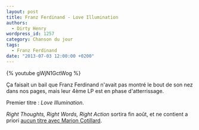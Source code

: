 ```yaml
---
layout: post
title: Franz Ferdinand - Love Illumination
authors:
  - Dirty Henry
wordpress_id: 1257
category: Chanson du jour
tags:
  - Franz Ferdinand
date: "2013-07-03 12:00:00 +0200"
---
```


{% youtube gWjN1GctWog %}

Ça faisait un bail que Franz Ferdinand n'avait pas montré le bout de son nez
dans nos pages, mais leur 4ème LP est en phase d'atterrissage.

Premier titre : _Love Illumination_.

_Right Thoughts, Right Words, Right Action_ sortira fin août, et ne contient a
priori [aucun titre avec Marion Cotillard](1256).
